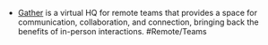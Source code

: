 - [Gather](https://www.gather.town/) is a virtual HQ for remote teams that provides a space for communication, collaboration, and connection, bringing back the benefits of in-person interactions. #Remote/Teams